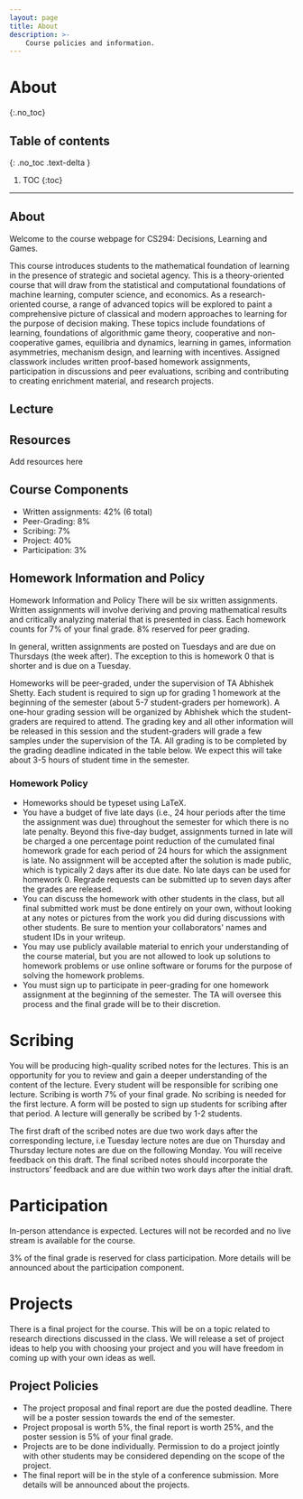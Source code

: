 ```yaml
---
layout: page
title: About
description: >-
    Course policies and information.
---
```


# About
{:.no_toc}

## Table of contents
{: .no_toc .text-delta }

1. TOC
{:toc}

---

## About

Welcome to the course webpage for CS294: Decisions, Learning and Games. 

This course introduces students to the mathematical foundation of learning in the presence of strategic and societal agency. This is a theory-oriented course that will draw from the statistical and computational foundations of machine learning, computer science, and economics. As a research-oriented course, a range of advanced topics will be explored to paint a comprehensive picture of classical and modern approaches to learning for the purpose of decision making. These topics include foundations of learning, foundations of algorithmic game theory, cooperative and non-cooperative games, equilibria and dynamics, learning in games, information asymmetries, mechanism design, and learning with incentives. Assigned classwork includes written proof-based homework assignments, participation in discussions and peer evaluations, scribing and contributing to creating enrichment material, and research projects.

## Lecture


## Resources

Add resources here

## Course Components

- Written assignments: 42% (6 total)
- Peer-Grading: 8%
- Scribing: 7%
- Project: 40%
- Participation: 3%

## Homework Information and Policy 

Homework Information and Policy
There will be six written assignments. Written assignments will involve deriving and proving mathematical results and critically analyzing material that is presented in class. Each homework counts for 7% of your final grade. 8% reserved for peer grading.

In general, written assignments are posted on Tuesdays and are due on Thursdays (the week after). The exception to this is homework 0 that is shorter and is due on a Tuesday.

Homeworks will be peer-graded, under the supervision of TA Abhishek Shetty. Each student is required to sign up for grading 1 homework at the beginning of the semester (about 5-7 student-graders per homework). A one-hour grading session will be organized by Abhishek which the student-graders are required to attend. The grading key and all other information will be released in this session and the student-graders will grade a few samples under the supervision of the TA. All grading is to be completed by the grading deadline indicated in the table below. We expect this will take about 3-5 hours of student time in the semester.

### Homework Policy 

- Homeworks should be typeset using LaTeX. 
- You have a budget of five late days (i.e., 24 hour periods after the time the assignment was due) throughout the semester for which there is no late penalty. Beyond this five-day budget, assignments turned in late will be charged a one percentage point reduction of the cumulated final homework grade for each period of 24 hours for which the assignment is late. No assignment will be accepted after the solution is made public, which is typically 2 days after its due date. No late days can be used for homework 0.
Regrade requests can be submitted up to seven days after the grades are released.
- You can discuss the homework with other students in the class, but all final submitted work must be done entirely on your own, without looking at any notes or pictures from the work you did during discussions with other students. Be sure to mention your collaborators' names and student IDs in your writeup.
- You may use publicly available material to enrich your understanding of the course material, but you are not allowed to look up solutions to homework problems or use online software or forums for the purpose of solving the homework problems.
- You must sign up to participate in peer-grading for one homework assignment at the beginning of the semester. The TA will oversee this process and the final grade will be to their discretion.

# Scribing
You will be producing high-quality scribed notes for the lectures. This is an opportunity for you to review and gain a deeper understanding of the content of the lecture. Every student will be responsible for scribing one lecture. Scribing is worth 7% of your final grade. No scribing is needed for the first lecture. A form will be posted to sign up students for scribing after that period.  A lecture will generally be scribed by 1-2 students. 
 
The first draft of the scribed notes are due two work days after the corresponding lecture, i.e Tuesday lecture notes are due on Thursday and Thursday lecture notes are due on the following Monday. You will receive feedback on this draft. The final scribed notes should incorporate the instructors’ feedback and are due within two work days after the initial draft.

# Participation
In-person attendance is expected. Lectures will not be recorded and no live stream is available for the course.

3% of the final grade is reserved for class participation. More details will be announced about the participation component.

# Projects

There is a final project for the course. This will be on a topic related to research directions discussed in the class. We will release a set of project ideas to help you with choosing your project and you will have freedom in coming up with your own ideas as well.

## Project Policies
- The project proposal and final report are due the posted deadline. There will be a poster session towards the end of the semester.
- Project proposal is worth 5%, the final report is worth 25%, and the poster session is 5% of your final grade.
- Projects are to be done individually. Permission to do a project jointly with other students may be considered depending on the scope of the project. 
- The final report will be in the style of a conference submission. More details will be announced about the projects.


